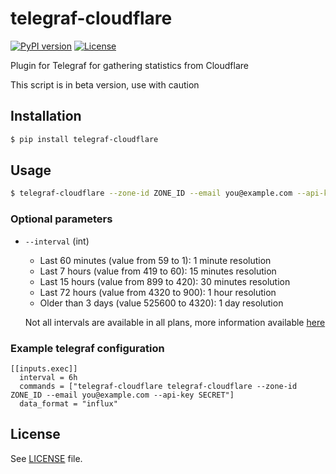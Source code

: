 # telegraf-cloudflare
[![PyPI version](https://badge.fury.io/py/telegraf-cloudflare.svg)](https://badge.fury.io/py/telegraf-cloudflare) [![License](https://img.shields.io/badge/license-MIT-brightgreen.svg)](https://github.com/SebastianCzoch/telegraf-cloudflare/blob/master/LICENSE)

Plugin for Telegraf for gathering statistics from Cloudflare

This script is in beta version, use with caution

## Installation
```bash
$ pip install telegraf-cloudflare
```

## Usage
```bash
$ telegraf-cloudflare --zone-id ZONE_ID --email you@example.com --api-key SECRET
```

### Optional parameters
* `--interval` (int)
  * Last 60 minutes (value from 59 to 1): 1 minute resolution
  * Last 7 hours (value from 419 to 60): 15 minutes resolution
  * Last 15 hours (value from 899 to 420): 30 minutes resolution
  * Last 72 hours (value from 4320 to 900): 1 hour resolution
  * Older than 3 days (value 525600 to 4320): 1 day resolution

  Not all intervals are available in all plans, more information available [here](https://api.cloudflare.com/#zone-analytics-dashboard)

### Example telegraf configuration
```
[[inputs.exec]]
  interval = 6h
  commands = ["telegraf-cloudflare telegraf-cloudflare --zone-id ZONE_ID --email you@example.com --api-key SECRET"]
  data_format = "influx"
```

## License
See [LICENSE](https://github.com/SebastianCzoch/telegraf-cloudflare/blob/master/LICENSE) file.
